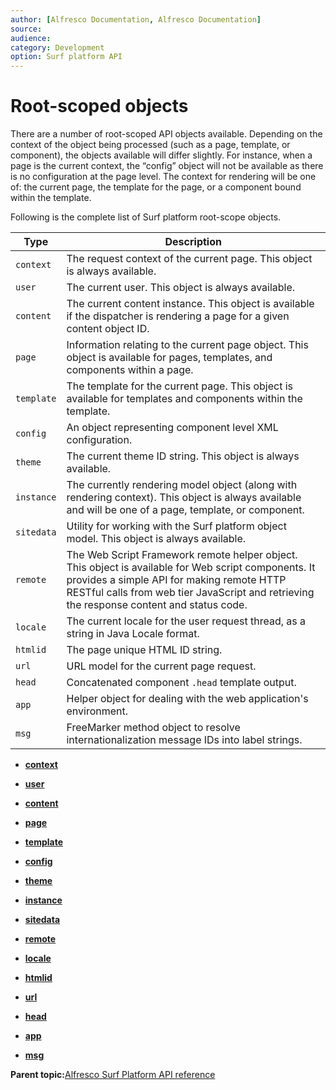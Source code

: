 ```yaml
---
author: [Alfresco Documentation, Alfresco Documentation]
source: 
audience: 
category: Development
option: Surf platform API
---
```


# Root-scoped objects

There are a number of root-scoped API objects available. Depending on the context of the object being processed \(such as a page, template, or component\), the objects available will differ slightly. For instance, when a page is the current context, the “config” object will not be available as there is no configuration at the page level. The context for rendering will be one of: the current page, the template for the page, or a component bound within the template.

Following is the complete list of Surf platform root-scope objects.

|Type|Description|
|----|-----------|
|`context`|The request context of the current page. This object is always available.|
|`user`|The current user. This object is always available.|
|`content`|The current content instance. This object is available if the dispatcher is rendering a page for a given content object ID.|
|`page`|Information relating to the current page object. This object is available for pages, templates, and components within a page.|
|`template`|The template for the current page. This object is available for templates and components within the template.|
|`config`|An object representing component level XML configuration.|
|`theme`|The current theme ID string. This object is always available.|
|`instance`|The currently rendering model object \(along with rendering context\). This object is always available and will be one of a page, template, or component.|
|`sitedata`|Utility for working with the Surf platform object model. This object is always available.|
|`remote`|The Web Script Framework remote helper object. This object is available for Web script components. It provides a simple API for making remote HTTP RESTful calls from web tier JavaScript and retrieving the response content and status code.|
|`locale`|The current locale for the user request thread, as a string in Java Locale format.|
|`htmlid`|The page unique HTML ID string.|
|`url`|URL model for the current page request.|
|`head`|Concatenated component `.head` template output.|
|`app`|Helper object for dealing with the web application's environment.|
|`msg`|FreeMarker method object to resolve internationalization message IDs into label strings.|

-   **[context](../references/APISurf-context.md)**  

-   **[user](../references/APISurf-user.md)**  

-   **[content](../references/APISurf-content.md)**  

-   **[page](../references/APISurf-page.md)**  

-   **[template](../references/APISurf-template.md)**  

-   **[config](../references/APISurf-config.md)**  

-   **[theme](../references/APISurf-theme.md)**  

-   **[instance](../references/APISurf-instance.md)**  

-   **[sitedata](../references/APISurf-sitedata.md)**  

-   **[remote](../references/APISurf-remote.md)**  

-   **[locale](../references/APISurf-locale.md)**  

-   **[htmlid](../references/APISurf-htmlid.md)**  

-   **[url](../references/APISurf-url.md)**  

-   **[head](../references/APISurf-head.md)**  

-   **[app](../references/APISurf-app.md)**  

-   **[msg](../references/APISurf-msg.md)**  


**Parent topic:**[Alfresco Surf Platform API reference](../references/APISurfPlatform-intro.md)

